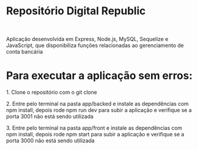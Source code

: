 <h1>Repositório Digital Republic</h1>
<br>
<p>Aplicação desenvolvida em Express, Node.js, MySQL, Sequelize e JavaScript, que disponibiliza funções relacionadas ao gerenciamento de conta bancária</p>
<h1>Para executar a aplicação sem erros:</h1>
<p>1. Clone o repositório com o git clone </p>
<p>2. Entre pelo terminal na pasta app/backed e instale as dependências com npm install, depois rode npm run dev para subir a aplicação e verifique se a porta 3001 não está sendo utilizada</p>
<p>3. Entre pelo terminal na pasta app/front e instale as dependências com npm install, depois rode npm start para subir a aplicação e verifique se a porta 3000 não está sendo utilizada</p>

